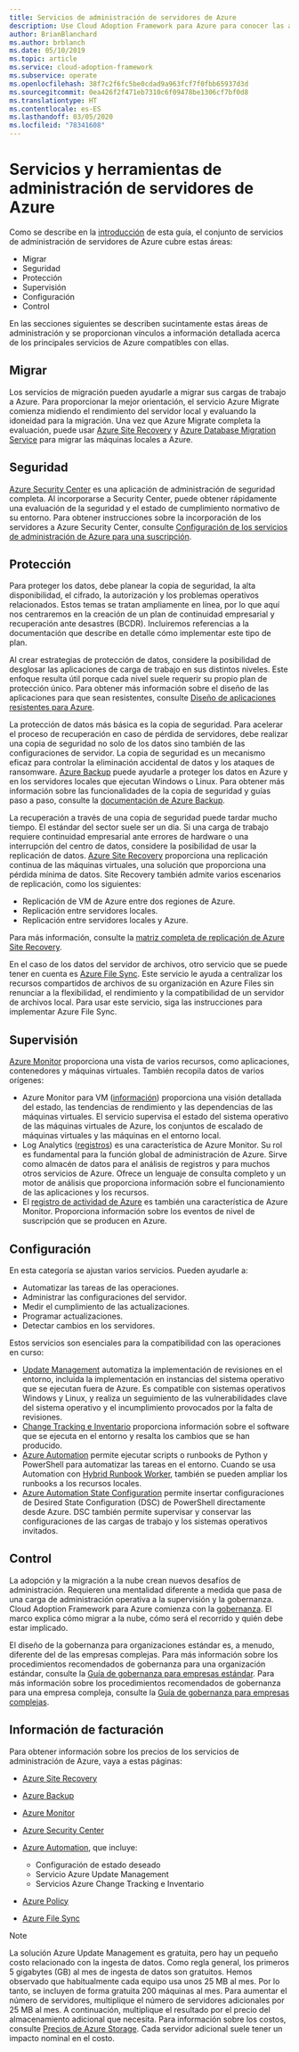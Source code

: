 ```yaml
---
title: Servicios de administración de servidores de Azure
description: Use Cloud Adoption Framework para Azure para conocer las áreas del conjunto de servicios de administración de servidores de Azure.
author: BrianBlanchard
ms.author: brblanch
ms.date: 05/10/2019
ms.topic: article
ms.service: cloud-adoption-framework
ms.subservice: operate
ms.openlocfilehash: 38f7c2f6fc5be0cdad9a963fcf7f0fbb65937d3d
ms.sourcegitcommit: 0ea426f2f471eb7310c6f09478be1306cf7bf0d8
ms.translationtype: HT
ms.contentlocale: es-ES
ms.lasthandoff: 03/05/2020
ms.locfileid: "78341608"
---
```

# <a name="azure-server-management-tools-and-services"></a>Servicios y herramientas de administración de servidores de Azure

Como se describe en la [introducción](./index.md) de esta guía, el conjunto de servicios de administración de servidores de Azure cubre estas áreas:

- Migrar
- Seguridad
- Protección
- Supervisión
- Configuración
- Control

En las secciones siguientes se describen sucintamente estas áreas de administración y se proporcionan vínculos a información detallada acerca de los principales servicios de Azure compatibles con ellas.

## <a name="migrate"></a>Migrar

Los servicios de migración pueden ayudarle a migrar sus cargas de trabajo a Azure. Para proporcionar la mejor orientación, el servicio Azure Migrate comienza midiendo el rendimiento del servidor local y evaluando la idoneidad para la migración. Una vez que Azure Migrate completa la evaluación, puede usar [Azure Site Recovery](https://docs.microsoft.com/azure/site-recovery/site-recovery-overview) y [Azure Database Migration Service](https://docs.microsoft.com/azure/dms/dms-overview) para migrar las máquinas locales a Azure.

## <a name="secure"></a>Seguridad

[Azure Security Center](https://docs.microsoft.com/azure/security-center/security-center-intro) es una aplicación de administración de seguridad completa. Al incorporarse a Security Center, puede obtener rápidamente una evaluación de la seguridad y el estado de cumplimiento normativo de su entorno. Para obtener instrucciones sobre la incorporación de los servidores a Azure Security Center, consulte [Configuración de los servicios de administración de Azure para una suscripción](./onboard-at-scale.md#azure-security-center).

## <a name="protect"></a>Protección

Para proteger los datos, debe planear la copia de seguridad, la alta disponibilidad, el cifrado, la autorización y los problemas operativos relacionados. Estos temas se tratan ampliamente en línea, por lo que aquí nos centraremos en la creación de un plan de continuidad empresarial y recuperación ante desastres (BCDR). Incluiremos referencias a la documentación que describe en detalle cómo implementar este tipo de plan.

Al crear estrategias de protección de datos, considere la posibilidad de desglosar las aplicaciones de carga de trabajo en sus distintos niveles. Este enfoque resulta útil porque cada nivel suele requerir su propio plan de protección único. Para obtener más información sobre el diseño de las aplicaciones para que sean resistentes, consulte [Diseño de aplicaciones resistentes para Azure](https://docs.microsoft.com/azure/architecture/resiliency).

La protección de datos más básica es la copia de seguridad. Para acelerar el proceso de recuperación en caso de pérdida de servidores, debe realizar una copia de seguridad no solo de los datos sino también de las configuraciones de servidor. La copia de seguridad es un mecanismo eficaz para controlar la eliminación accidental de datos y los ataques de ransomware. [Azure Backup](https://docs.microsoft.com/azure/backup) puede ayudarle a proteger los datos en Azure y en los servidores locales que ejecutan Windows o Linux. Para obtener más información sobre las funcionalidades de la copia de seguridad y guías paso a paso, consulte la [documentación de Azure Backup](https://docs.microsoft.com/azure/backup/backup-overview).

La recuperación a través de una copia de seguridad puede tardar mucho tiempo. El estándar del sector suele ser un día. Si una carga de trabajo requiere continuidad empresarial ante errores de hardware o una interrupción del centro de datos, considere la posibilidad de usar la replicación de datos. [Azure Site Recovery](https://docs.microsoft.com/azure/site-recovery/site-recovery-overview) proporciona una replicación continua de las máquinas virtuales, una solución que proporciona una pérdida mínima de datos. Site Recovery también admite varios escenarios de replicación, como los siguientes:

- Replicación de VM de Azure entre dos regiones de Azure.
- Replicación entre servidores locales.
- Replicación entre servidores locales y Azure.

Para más información, consulte la [matriz completa de replicación de Azure Site Recovery](https://docs.microsoft.com/azure/site-recovery/site-recovery-overview#what-can-i-replicate).

En el caso de los datos del servidor de archivos, otro servicio que se puede tener en cuenta es [Azure File Sync](https://docs.microsoft.com/azure/storage/files/storage-sync-files-planning). Este servicio le ayuda a centralizar los recursos compartidos de archivos de su organización en Azure Files sin renunciar a la flexibilidad, el rendimiento y la compatibilidad de un servidor de archivos local. Para usar este servicio, siga las instrucciones para implementar Azure File Sync.

## <a name="monitor"></a>Supervisión

[Azure Monitor](https://docs.microsoft.com/azure/azure-monitor/overview) proporciona una vista de varios recursos, como aplicaciones, contenedores y máquinas virtuales. También recopila datos de varios orígenes:

- Azure Monitor para VM ([información](https://docs.microsoft.com/azure/azure-monitor/insights/vminsights-overview)) proporciona una visión detallada del estado, las tendencias de rendimiento y las dependencias de las máquinas virtuales. El servicio supervisa el estado del sistema operativo de las máquinas virtuales de Azure, los conjuntos de escalado de máquinas virtuales y las máquinas en el entorno local.
- Log Analytics ([registros](https://docs.microsoft.com/azure/azure-monitor/platform/data-collection#logs)) es una característica de Azure Monitor. Su rol es fundamental para la función global de administración de Azure. Sirve como almacén de datos para el análisis de registros y para muchos otros servicios de Azure. Ofrece un lenguaje de consulta completo y un motor de análisis que proporciona información sobre el funcionamiento de las aplicaciones y los recursos.
- El [registro de actividad de Azure](https://docs.microsoft.com/azure/azure-monitor/platform/activity-logs-overview) es también una característica de Azure Monitor. Proporciona información sobre los eventos de nivel de suscripción que se producen en Azure.

## <a name="configure"></a>Configuración

En esta categoría se ajustan varios servicios. Pueden ayudarle a:

- Automatizar las tareas de las operaciones.
- Administrar las configuraciones del servidor.
- Medir el cumplimiento de las actualizaciones.
- Programar actualizaciones.
- Detectar cambios en los servidores.

Estos servicios son esenciales para la compatibilidad con las operaciones en curso:

- [Update Management](/azure/automation/automation-update-management) automatiza la implementación de revisiones en el entorno, incluida la implementación en instancias del sistema operativo que se ejecutan fuera de Azure. Es compatible con sistemas operativos Windows y Linux, y realiza un seguimiento de las vulnerabilidades clave del sistema operativo y el incumplimiento provocados por la falta de revisiones.
- [Change Tracking e Inventario](https://docs.microsoft.com/azure/automation/change-tracking) proporciona información sobre el software que se ejecuta en el entorno y resalta los cambios que se han producido.
- [Azure Automation](https://docs.microsoft.com/azure/automation/automation-intro) permite ejecutar scripts o runbooks de Python y PowerShell para automatizar las tareas en el entorno. Cuando se usa Automation con [Hybrid Runbook Worker](https://docs.microsoft.com/azure/automation/automation-hybrid-runbook-worker), también se pueden ampliar los runbooks a los recursos locales.
- [Azure Automation State Configuration](https://docs.microsoft.com/azure/automation/automation-dsc-overview) permite insertar configuraciones de Desired State Configuration (DSC) de PowerShell directamente desde Azure. DSC también permite supervisar y conservar las configuraciones de las cargas de trabajo y los sistemas operativos invitados.

## <a name="govern"></a>Control

La adopción y la migración a la nube crean nuevos desafíos de administración. Requieren una mentalidad diferente a medida que pasa de una carga de administración operativa a la supervisión y la gobernanza. Cloud Adoption Framework para Azure comienza con la [gobernanza](../../govern/index.md). El marco explica cómo migrar a la nube, cómo será el recorrido y quién debe estar implicado.

El diseño de la gobernanza para organizaciones estándar es, a menudo, diferente del de las empresas complejas. Para más información sobre los procedimientos recomendados de gobernanza para una organización estándar, consulte la [Guía de gobernanza para empresas estándar](../../govern/guides/standard/index.md). Para más información sobre los procedimientos recomendados de gobernanza para una empresa compleja, consulte la [Guía de gobernanza para empresas complejas](../../govern/guides/complex/index.md).

## <a name="billing-information"></a>Información de facturación

Para obtener información sobre los precios de los servicios de administración de Azure, vaya a estas páginas:

- [Azure Site Recovery](https://azure.microsoft.com/pricing/details/site-recovery)

- [Azure Backup](https://azure.microsoft.com/pricing/details/backup)

- [Azure Monitor](https://azure.microsoft.com/pricing/details/monitor)

- [Azure Security Center](https://azure.microsoft.com/pricing/details/security-center)

- [Azure Automation](https://azure.microsoft.com/pricing/details/automation), que incluye:
  - Configuración de estado deseado
  - Servicio Azure Update Management
  - Servicios Azure Change Tracking e Inventario

- [Azure Policy](https://azure.microsoft.com/pricing/details/azure-policy)

- [Azure File Sync](https://azure.microsoft.com/pricing/details/storage/blobs)

> [!NOTE]
> La solución Azure Update Management es gratuita, pero hay un pequeño costo relacionado con la ingesta de datos. Como regla general, los primeros 5 gigabytes (GB) al mes de ingesta de datos son gratuitos. Hemos observado que habitualmente cada equipo usa unos 25 MB al mes. Por lo tanto, se incluyen de forma gratuita 200 máquinas al mes. Para aumentar el número de servidores, multiplique el número de servidores adicionales por 25 MB al mes. A continuación, multiplique el resultado por el precio del almacenamiento adicional que necesita. Para información sobre los costos, consulte [Precios de Azure Storage](https://azure.microsoft.com/pricing/details/storage). Cada servidor adicional suele tener un impacto nominal en el costo.
